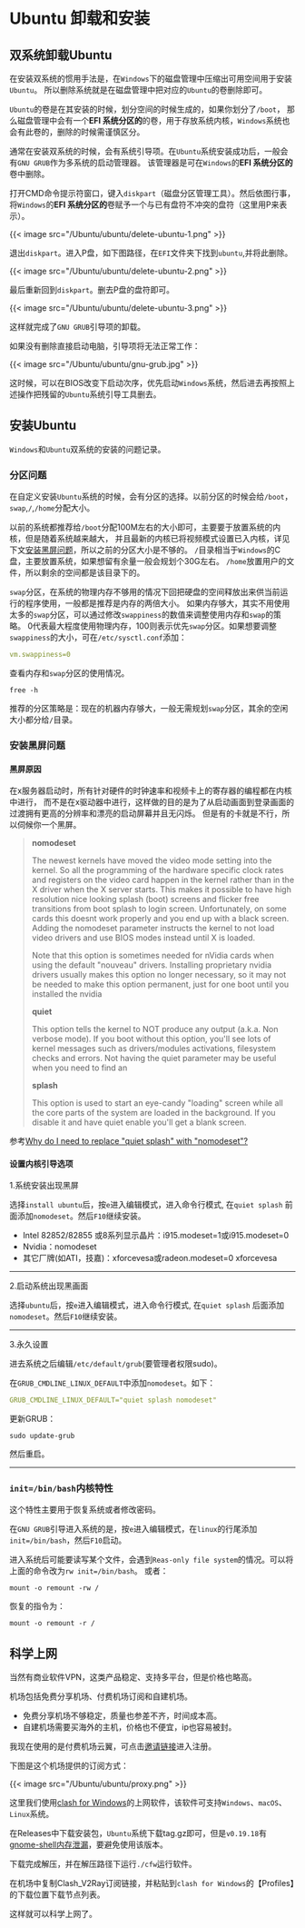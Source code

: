 # Ubuntu 卸载和安装


## 双系统卸载Ubuntu

在安装双系统的惯用手法是，在`Windows`下的磁盘管理中压缩出可用空间用于安装`Ubuntu`。
所以删除系统就是在磁盘管理中把对应的`Ubuntu`的卷删除即可。

`Ubuntu`的卷是在其安装的时候，划分空间的时候生成的，如果你划分了`/boot`，
那么磁盘管理中会有一个**EFI 系统分区的**的卷，用于存放系统内核，`Windows`系统也会有此卷的，删除的时候需谨慎区分。

通常在安装双系统的时候，会有系统引导项。在`Ubuntu`系统安装成功后，一般会有`GNU GRUB`作为多系统的启动管理器。
该管理器是可在`Windows`的**EFI 系统分区的**卷中删除。

打开CMD命令提示符窗口，键入`diskpart`（磁盘分区管理工具）。然后依图行事，
将`Windows`的**EFI 系统分区的**卷赋予一个与已有盘符不冲突的盘符（这里用P来表示）。

{{< image src="/Ubuntu/ubuntu/delete-ubuntu-1.png"  >}}

退出`diskpart`。进入P盘，如下图路径，在`EFI`文件夹下找到`ubuntu`,并将此删除。

{{< image src="/Ubuntu/ubuntu/delete-ubuntu-2.png"  >}}

最后重新回到`diskpart`。删去P盘的盘符即可。

{{< image src="/Ubuntu/ubuntu/delete-ubuntu-3.png"  >}}

这样就完成了`GNU GRUB`引导项的卸载。

如果没有删除直接启动电脑，引导项将无法正常工作：

{{< image src="/Ubuntu/ubuntu/gnu-grub.jpg"  >}}

这时候，可以在BIOS改变下启动次序，优先启动`Windows`系统，然后进去再按照上述操作把残留的`Ubuntu`系统引导工具删去。


## 安装Ubuntu

`Windows`和`Ubuntu`双系统的安装的问题记录。

### 分区问题

在自定义安装`Ubuntu`系统的时候，会有分区的选择。以前分区的时候会给`/boot`，`swap`,`/`,`/home`分配大小。

以前的系统都推荐给`/boot`分配100M左右的大小即可，主要要于放置系统的内核，但是随着系统越来越大，
并且最新的内核已将视频模式设置已入内核，详见下文[安装黑屏问题](#安装黑屏问题")，所以之前的分区大小是不够的。
`/`目录相当于`Windows`的C盘，主要放置系统，如果想留有余量一般会规划个30G左右。
`/home`放置用户的文件，所以剩余的空间都是该目录下的。

`swap`分区，在系统的物理内存不够用的情况下回把硬盘的空间释放出来供当前运行的程序使用，一般都是推荐是内存的两倍大小。
如果内存够大，其实不用使用太多的`swap`分区，可以通过修改`swappiness`的数值来调整使用内存和`swap`的策略。
0代表最大程度使用物理内存，100则表示优先`swap`分区。如果想要调整`swappiness`的大小，可在`/etc/sysctl.conf`添加：

```yaml
vm.swappiness=0
```

查看内存和`swap`分区的使用情况。

```shell
free -h
```

推荐的分区策略是：现在的机器内存够大，一般无需规划`swap`分区，其余的空闲大小都分给`/`目录。

### 安装黑屏问题

#### 黑屏原因

在x服务器启动时，所有针对硬件的时钟速率和视频卡上的寄存器的编程都在内核中进行，
而不是在x驱动器中进行，这样做的目的是为了从启动画面到登录画面的过渡拥有更高的分辨率和漂亮的启动屏幕并且无闪烁。
但是有的卡就是不行，所以伺候你一个黑屏。

>**nomodeset**
> 
>The newest kernels have moved the video mode setting into the kernel.
> So all the programming of the hardware specific clock rates and registers on the video card happen in the kernel rather than in the X driver when the X server starts.
> This makes it possible to have high resolution nice looking splash (boot) screens and flicker free transitions from boot splash to login screen. 
> Unfortunately, on some cards this doesnt work properly and you end up with a black screen.
> Adding the nomodeset parameter instructs the kernel to not load video drivers and use BIOS modes instead until X is loaded.
> 
>Note that this option is sometimes needed for nVidia cards when using the default "nouveau" drivers.
> Installing proprietary nvidia drivers usually makes this option no longer necessary, 
> so it may not be needed to make this option permanent, just for one boot until you installed the nvidia
>
>**quiet**
> 
>This option tells the kernel to NOT produce any output (a.k.a. Non verbose mode).
> If you boot without this option, you'll see lots of kernel messages such as drivers/modules activations,
> filesystem checks and errors. Not having the quiet parameter may be useful when you need to find an
>
>**splash**
> 
>This option is used to start an eye-candy "loading" screen while all the core parts of the system are loaded in the background. 
> If you disable it and have quiet enable you'll get a blank screen.

参考[Why do I need to replace "quiet splash" with "nomodeset"?]

#### 设置内核引导选项

1.系统安装出现黑屏

选择`install ubuntu`后，按`e`进入编辑模式，进入命令行模式, 在`quiet splash` 前面添加`nomodeset`。然后`F10`继续安装。

- Intel 82852/82855 或8系列显示晶片：i915.modeset=1或i915.modeset=0
- Nvidia：nomodeset
- 其它厂牌(如ATI，技嘉)：xforcevesa或radeon.modeset=0 xforcevesa

***

2.启动系统出现黑画面

选择`ubuntu`后，按`e`进入编辑模式，进入命令行模式, 在`quiet splash` 后面添加`nomodeset`。然后`F10`继续安装。

***

3.永久设置

进去系统之后编辑`/etc/default/grub`(要管理者权限sudo)。


在`GRUB_CMDLINE_LINUX_DEFAULT`中添加`nomodeset`。如下：

```yaml
GRUB_CMDLINE_LINUX_DEFAULT="quiet splash nomodeset"
```

更新GRUB： 
```shell
sudo update-grub
```
然后重启。

***

### `init=/bin/bash`内核特性

这个特性主要用于恢复系统或者修改密码。

在`GNU GRUB`引导进入系统的是，按`e`进入编辑模式，在`linux`的行尾添加`init=/bin/bash`，然后`F10`启动。

进入系统后可能要读写某个文件，会遇到`Reas-only file system`的情况。可以将上面的命令改为`rw init=/bin/bash`。
或者：

```shell
mount -o remount -rw /
```
恢复的指令为：

```shell
mount -o remount -r /
```

##  科学上网

当然有商业软件VPN，这类产品稳定、支持多平台，但是价格也略高。

机场包括免费分享机场、付费机场订阅和自建机场。

- 免费分享机场不够稳定，质量也参差不齐，时间成本高。
- 自建机场需要买海外的主机，价格也不便宜，ip也容易被封。

我现在使用的是付费机场云翼，可点击[邀请链接]进入注册。

下图是这个机场提供的订阅方式：

{{< image src="/Ubuntu/ubuntu/proxy.png"  >}}

这里我们使用[clash for Windows]的上网软件，该软件可支持`Windows`、`macOS`、`Linux`系统。

在Releases中下载安装包，`Ubuntu`系统下载tag.gz即可，但是`v0.19.18`有[gnome-shell内存泄漏]，要避免使用该版本。

下载完成解压，并在解压路径下运行`./cfw`运行软件。

在机场中复制Clash_V2Ray订阅链接，并粘贴到`clash for Windows`的【Profiles】的下载位置下载节点列表。

这样就可以科学上网了。

[Why do I need to replace "quiet splash" with "nomodeset"?]: https://askubuntu.com/questions/1024895/why-do-i-need-to-replace-quiet-splash-with-nomodeset
[邀请链接]:https://yypro.net/auth/register?code=5z3c
[clash for Windows]:https://github.com/Fndroid/clash_for_windows_pkg
[gnome-shell内存泄漏]:https://github.com/Fndroid/clash_for_windows_pkg/issues/3029



